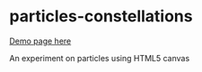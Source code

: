 particles-constellations
========================
[Demo page here](http://kodjohin.github.io/particles-constellations/)

An experiment on particles using HTML5 canvas
